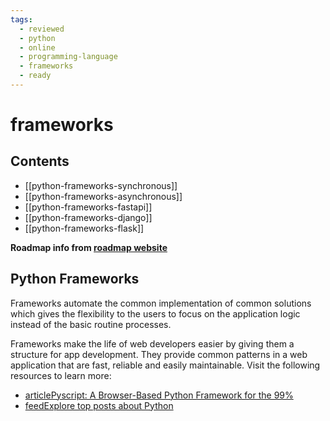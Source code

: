 ```yaml
---
tags:
  - reviewed
  - python
  - online
  - programming-language
  - frameworks
  - ready
---
```


# frameworks

## Contents

- [[python-frameworks-synchronous]]
- [[python-frameworks-asynchronous]]
- [[python-frameworks-fastapi]]
- [[python-frameworks-django]]
- [[python-frameworks-flask]]

__Roadmap info from [roadmap website](https://roadmap.sh/python/frameworks)__

## Python Frameworks

Frameworks automate the common implementation of common solutions which gives the flexibility to the users to focus on the application logic instead of the basic routine processes.

Frameworks make the life of web developers easier by giving them a structure for app development. They provide common patterns in a web application that are fast, reliable and easily maintainable. Visit the following resources to learn more:

- [articlePyscript: A Browser-Based Python Framework for the 99%](https://thenewstack.io/pyscript-a-browser-based-python-framework/)
- [feedExplore top posts about Python](https://app.daily.dev/tags/python?ref=roadmapsh)
